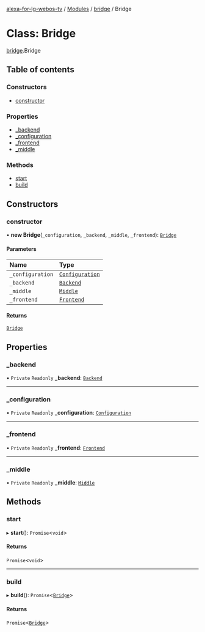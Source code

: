 [alexa-for-lg-webos-tv](../README.md) / [Modules](../modules.md) / [bridge](../modules/bridge.md) / Bridge

# Class: Bridge

[bridge](../modules/bridge.md).Bridge

## Table of contents

### Constructors

- [constructor](bridge.Bridge.md#constructor)

### Properties

- [\_backend](bridge.Bridge.md#_backend)
- [\_configuration](bridge.Bridge.md#_configuration)
- [\_frontend](bridge.Bridge.md#_frontend)
- [\_middle](bridge.Bridge.md#_middle)

### Methods

- [start](bridge.Bridge.md#start)
- [build](bridge.Bridge.md#build)

## Constructors

### constructor

• **new Bridge**(`_configuration`, `_backend`, `_middle`, `_frontend`): [`Bridge`](bridge.Bridge.md)

#### Parameters

| Name | Type |
| :------ | :------ |
| `_configuration` | [`Configuration`](bridge_lib_configuration.Configuration.md) |
| `_backend` | [`Backend`](bridge_lib_backend.Backend.md) |
| `_middle` | [`Middle`](bridge_lib_middle.Middle.md) |
| `_frontend` | [`Frontend`](bridge_lib_frontend.Frontend.md) |

#### Returns

[`Bridge`](bridge.Bridge.md)

## Properties

### \_backend

• `Private` `Readonly` **\_backend**: [`Backend`](bridge_lib_backend.Backend.md)

___

### \_configuration

• `Private` `Readonly` **\_configuration**: [`Configuration`](bridge_lib_configuration.Configuration.md)

___

### \_frontend

• `Private` `Readonly` **\_frontend**: [`Frontend`](bridge_lib_frontend.Frontend.md)

___

### \_middle

• `Private` `Readonly` **\_middle**: [`Middle`](bridge_lib_middle.Middle.md)

## Methods

### start

▸ **start**(): `Promise`\<`void`\>

#### Returns

`Promise`\<`void`\>

___

### build

▸ **build**(): `Promise`\<[`Bridge`](bridge.Bridge.md)\>

#### Returns

`Promise`\<[`Bridge`](bridge.Bridge.md)\>
